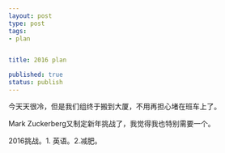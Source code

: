 ```yaml
--- 
layout: post
type: post
tags: 
- plan


title: 2016 plan

published: true
status: publish
---
```


今天天很冷，但是我们组终于搬到大厦，不用再担心堵在班车上了。


Mark Zuckerberg又制定新年挑战了，我觉得我也特别需要一个。

2016挑战。1. 英语。2.减肥。
